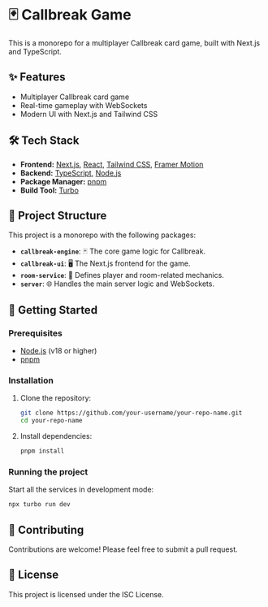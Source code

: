 # 🃏 Callbreak Game

This is a monorepo for a multiplayer Callbreak card game, built with Next.js and TypeScript.

## ✨ Features

- Multiplayer Callbreak card game
- Real-time gameplay with WebSockets
- Modern UI with Next.js and Tailwind CSS

## 🛠️ Tech Stack

- **Frontend:** [Next.js](https://nextjs.org/), [React](https://reactjs.org/), [Tailwind CSS](https://tailwindcss.com/), [Framer Motion](https://www.framer.com/motion/)
- **Backend:** [TypeScript](https://www.typescriptlang.org/), [Node.js](https://nodejs.org/)
- **Package Manager:** [pnpm](https://pnpm.io/)
- **Build Tool:** [Turbo](https://turbo.build/)

## 📂 Project Structure

This project is a monorepo with the following packages:

- **`callbreak-engine`**: 🃏 The core game logic for Callbreak.
- **`callbreak-ui`**: 🖥️ The Next.js frontend for the game.
- **`room-service`**: 🚪 Defines player and room-related mechanics.
- **`server`**: 🌐 Handles the main server logic and WebSockets.

## 🚀 Getting Started

### Prerequisites

- [Node.js](https://nodejs.org/) (v18 or higher)
- [pnpm](https://pnpm.io/installation)

### Installation

1.  Clone the repository:
    ```bash
    git clone https://github.com/your-username/your-repo-name.git
    cd your-repo-name
    ```
2.  Install dependencies:
    ```bash
    pnpm install
    ```

### Running the project

Start all the services in development mode:

```bash
npx turbo run dev
```

## 🤝 Contributing

Contributions are welcome! Please feel free to submit a pull request.

## 📄 License

This project is licensed under the ISC License.